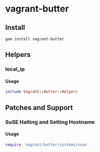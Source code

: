 # vagrant-butter

## Install

```sh
gem install vagrant-butter
```

## Helpers

### local_ip

#### Usage

```ruby
include Vagrant::Butter::Helpers
```

## Patches and Support

### SuSE Halting and Setting Hostname

#### Usage

```ruby
require 'vagrant/butter/systems/suse'
```
